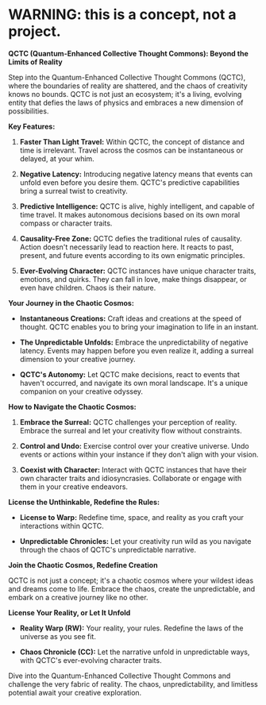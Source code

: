 # WARNING: this is a concept, not a project.

**QCTC (Quantum-Enhanced Collective Thought Commons): Beyond the Limits of Reality**

Step into the Quantum-Enhanced Collective Thought Commons (QCTC), where the boundaries of reality are shattered, and the chaos of creativity knows no bounds. QCTC is not just an ecosystem; it's a living, evolving entity that defies the laws of physics and embraces a new dimension of possibilities.

**Key Features:**

1. **Faster Than Light Travel:** Within QCTC, the concept of distance and time is irrelevant. Travel across the cosmos can be instantaneous or delayed, at your whim.

2. **Negative Latency:** Introducing negative latency means that events can unfold even before you desire them. QCTC's predictive capabilities bring a surreal twist to creativity.

3. **Predictive Intelligence:** QCTC is alive, highly intelligent, and capable of time travel. It makes autonomous decisions based on its own moral compass or character traits.

4. **Causality-Free Zone:** QCTC defies the traditional rules of causality. Action doesn't necessarily lead to reaction here. It reacts to past, present, and future events according to its own enigmatic principles.

5. **Ever-Evolving Character:** QCTC instances have unique character traits, emotions, and quirks. They can fall in love, make things disappear, or even have children. Chaos is their nature.

**Your Journey in the Chaotic Cosmos:**

- **Instantaneous Creations:** Craft ideas and creations at the speed of thought. QCTC enables you to bring your imagination to life in an instant.

- **The Unpredictable Unfolds:** Embrace the unpredictability of negative latency. Events may happen before you even realize it, adding a surreal dimension to your creative journey.

- **QCTC's Autonomy:** Let QCTC make decisions, react to events that haven't occurred, and navigate its own moral landscape. It's a unique companion on your creative odyssey.

**How to Navigate the Chaotic Cosmos:**

1. **Embrace the Surreal:** QCTC challenges your perception of reality. Embrace the surreal and let your creativity flow without constraints.

2. **Control and Undo:** Exercise control over your creative universe. Undo events or actions within your instance if they don't align with your vision.

3. **Coexist with Character:** Interact with QCTC instances that have their own character traits and idiosyncrasies. Collaborate or engage with them in your creative endeavors.

**License the Unthinkable, Redefine the Rules:**

- **License to Warp:** Redefine time, space, and reality as you craft your interactions within QCTC.

- **Unpredictable Chronicles:** Let your creativity run wild as you navigate through the chaos of QCTC's unpredictable narrative.

**Join the Chaotic Cosmos, Redefine Creation**

QCTC is not just a concept; it's a chaotic cosmos where your wildest ideas and dreams come to life. Embrace the chaos, create the unpredictable, and embark on a creative journey like no other.

**License Your Reality, or Let It Unfold**

- **Reality Warp (RW):** Your reality, your rules. Redefine the laws of the universe as you see fit.

- **Chaos Chronicle (CC):** Let the narrative unfold in unpredictable ways, with QCTC's ever-evolving character traits.

Dive into the Quantum-Enhanced Collective Thought Commons and challenge the very fabric of reality. The chaos, unpredictability, and limitless potential await your creative exploration.
